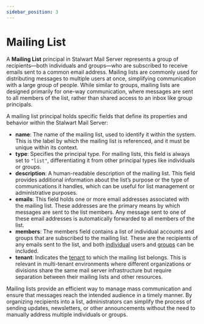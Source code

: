```yaml
---
sidebar_position: 3
---
```


# Mailing List

A **Mailing List** principal in Stalwart Mail Server represents a group of recipients—both individuals and groups—who are subscribed to receive emails sent to a common email address. Mailing lists are commonly used for distributing messages to multiple users at once, simplifying communication with a large group of people. While similar to groups, mailing lists are designed primarily for one-way communication, where messages are sent to all members of the list, rather than shared access to an inbox like group principals.

A mailing list principal holds specific fields that define its properties and behavior within the Stalwart Mail Server:

- **name**: The name of the mailing list, used to identify it within the system. This is the label by which the mailing list is referenced, and it must be unique within its context.
- **type**: Specifies the principal type. For mailing lists, this field is always set to `"list"`, differentiating it from other principal types like individuals or groups.
- **description**: A human-readable description of the mailing list. This field provides additional information about the list’s purpose or the type of communications it handles, which can be useful for list management or administrative purposes.
- **emails**: This field holds one or more email addresses associated with the mailing list. These addresses are the primary means by which messages are sent to the list members. Any message sent to one of these email addresses is automatically forwarded to all members of the list.
- **members**: The members field contains a list of individual accounts and groups that are subscribed to the mailing list. These are the recipients of any emails sent to the list, and both [individual](/docs/directory/principals/individual) users and [groups](/docs/directory/principals/group) can be included.
- **tenant**: Indicates the [tenant](/docs/directory/multi-tenant) to which the mailing list belongs. This is relevant in multi-tenant environments where different organizations or divisions share the same mail server infrastructure but require separation between their mailing lists and other resources.

Mailing lists provide an efficient way to manage mass communication and ensure that messages reach the intended audience in a timely manner. By organizing recipients into a list, administrators can simplify the process of sending updates, newsletters, or other announcements without the need to manually address multiple individuals or groups.
